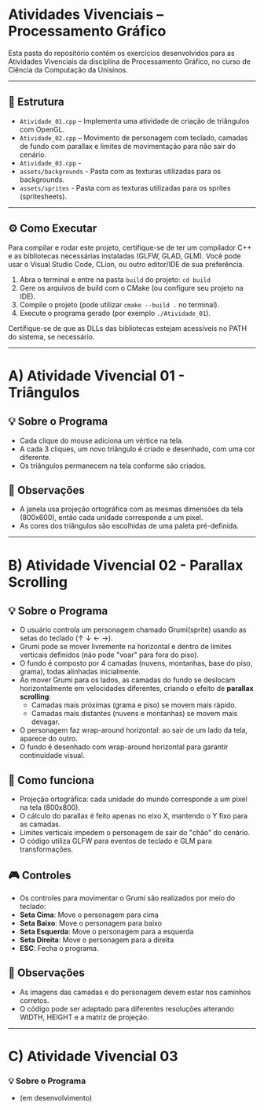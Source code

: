 # Atividades Vivenciais – Processamento Gráfico

Esta pasta do repositório contém os exercícios desenvolvidos para as Atividades Vivenciais da disciplina de Processamento Gráfico, no curso de Ciência da Computação da Unisinos.

______________________________________

## 📁 Estrutura

- `Atividade_01.cpp` – Implementa uma atividade de criação de triângulos com OpenGL.
- `Atividade_02.cpp` – Movimento de personagem com teclado, camadas de fundo com parallax e limites de movimentação para não sair do cenário.
- `Atividade_03.cpp` -
- `assets/backgrounds` - Pasta com as texturas utilizadas para os backgrounds.
- `assets/sprites` - Pasta com as texturas utilizadas para os sprites (spritesheets).

______________________________________________

## ⚙️ Como Executar

Para compilar e rodar este projeto, certifique-se de ter um compilador C++ e as bibliotecas necessárias instaladas (GLFW, GLAD, GLM). Você pode usar o Visual Studio Code, CLion, ou outro editor/IDE de sua preferência.

1. Abra o terminal e entre na pasta `build` do projeto: `cd build`
2. Gere os arquivos de build com o CMake (ou configure seu projeto na IDE).
3. Compile o projeto (pode utilizar `cmake --build .` no terminal).
4. Execute o programa gerado (por exemplo `./Atividade_01`).

Certifique-se de que as DLLs das bibliotecas estejam acessíveis no PATH do sistema, se necessário.

______________________________________________

# A) Atividade Vivencial 01 - Triângulos

## 💡 Sobre o Programa

- Cada clique do mouse adiciona um vértice na tela.
- A cada 3 cliques, um novo triângulo é criado e desenhado, com uma cor diferente.
- Os triângulos permanecem na tela conforme são criados.

## 📌 Observações

- A janela usa projeção ortográfica com as mesmas dimensões da tela (800x600), então cada unidade corresponde a um pixel.
- As cores dos triângulos são escolhidas de uma paleta pré-definida.

______________________________________________


# B) Atividade Vivencial 02 - Parallax Scrolling

## 💡 Sobre o Programa

- O usuário controla um personagem chamado Grumi(sprite) usando as setas do teclado (↑ ↓ ← →).
- Grumi pode se mover livremente na horizontal e dentro de limites verticais definidos (não pode "voar" para fora do piso).
- O fundo é composto por 4 camadas (nuvens, montanhas, base do piso, grama), todas alinhadas inicialmente.
- Ao mover Grumi para os lados, as camadas do fundo se deslocam horizontalmente em velocidades diferentes, criando o efeito de **parallax scrolling**:
  - Camadas mais próximas (grama e piso) se movem mais rápido.
  - Camadas mais distantes (nuvens e montanhas) se movem mais devagar.
- O personagem faz wrap-around horizontal: ao sair de um lado da tela, aparece do outro.
- O fundo é desenhado com wrap-around horizontal para garantir continuidade visual.

## 🚀 Como funciona

- Projeção ortográfica: cada unidade do mundo corresponde a um pixel na tela (800x800).
- O cálculo do parallax é feito apenas no eixo X, mantendo o Y fixo para as camadas.
- Limites verticais impedem o personagem de sair do "chão" do cenário.
- O código utiliza GLFW para eventos de teclado e GLM para transformações.

## 🎮 Controles
- Os controles para movimentar o Grumi são realizados por meio do teclado:
- **Seta Cima**: Move o personagem para cima
- **Seta Baixo**: Move o personagem para baixo
- **Seta Esquerda**: Move o personagem para a esquerda
- **Seta Direita**: Move o personagem para a direita
- **ESC**: Fecha o programa.

## 📌 Observações

- As imagens das camadas e do personagem devem estar nos caminhos corretos.
- O código pode ser adaptado para diferentes resoluções alterando WIDTH, HEIGHT e a matriz de projeção.

______________________________________________

# C) Atividade Vivencial 03

### 💡 Sobre o Programa

- (em desenvolvimento)

